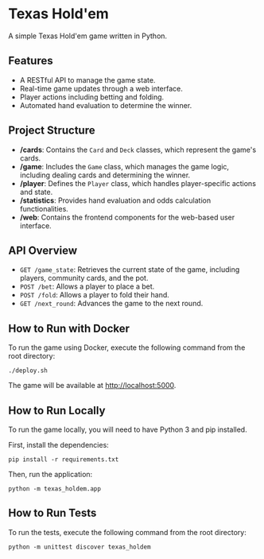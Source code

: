 # Texas Hold'em

A simple Texas Hold'em game written in Python.

## Features
- A RESTful API to manage the game state.
- Real-time game updates through a web interface.
- Player actions including betting and folding.
- Automated hand evaluation to determine the winner.

## Project Structure
- **/cards**: Contains the `Card` and `Deck` classes, which represent the game's cards.
- **/game**: Includes the `Game` class, which manages the game logic, including dealing cards and determining the winner.
- **/player**: Defines the `Player` class, which handles player-specific actions and state.
- **/statistics**: Provides hand evaluation and odds calculation functionalities.
- **/web**: Contains the frontend components for the web-based user interface.

## API Overview
- `GET /game_state`: Retrieves the current state of the game, including players, community cards, and the pot.
- `POST /bet`: Allows a player to place a bet.
- `POST /fold`: Allows a player to fold their hand.
- `GET /next_round`: Advances the game to the next round.

## How to Run with Docker

To run the game using Docker, execute the following command from the root directory:

```
./deploy.sh
```

The game will be available at [http://localhost:5000](http://localhost:5000).

## How to Run Locally

To run the game locally, you will need to have Python 3 and pip installed.

First, install the dependencies:

```
pip install -r requirements.txt
```

Then, run the application:

```
python -m texas_holdem.app
```

## How to Run Tests

To run the tests, execute the following command from the root directory:

```
python -m unittest discover texas_holdem
```
